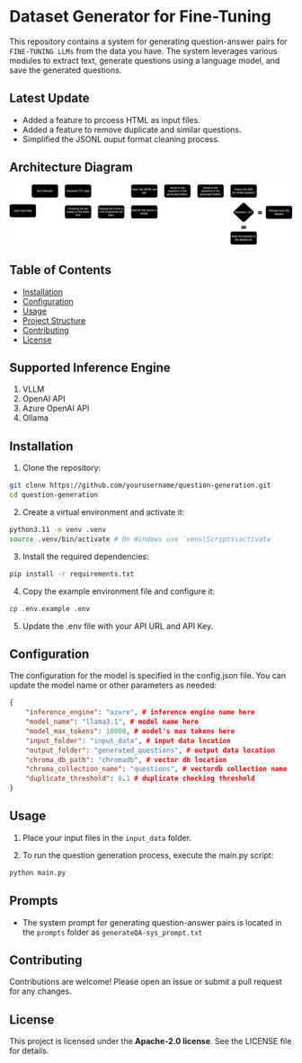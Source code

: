# Dataset Generator for Fine-Tuning
This repository contains a system for generating question-answer pairs for `FINE-TUNING LLMs` from the data you have. The system leverages various modules to extract text, generate questions using a language model, and save the generated questions.

## Latest Update
- Added a feature to prcoess HTML as input files.
- Added a feature to remove duplicate and similar questions.
- Simplified the JSONL ouput format cleaning process.

## Architecture Diagram
![Architecture diagram](asserts/image.png)

## Table of Contents

- [Installation](#installation)
- [Configuration](#configuration)
- [Usage](#usage)
- [Project Structure](#project-structure)
- [Contributing](#contributing)
- [License](#license)

## Supported Inference Engine
1. VLLM
2. OpenAI API
3. Azure OpenAI API
4. Ollama

## Installation
1. Clone the repository:
```sh
git clone https://github.com/yourusername/question-generation.git
cd question-generation
```

2. Create a virtual environment and activate it:
```sh
python3.11 -m venv .venv
source .venv/bin/activate # On Windows use `venv\Scripts\activate`
```

3. Install the required dependencies:
```sh
pip install -r requirements.txt
```

4. Copy the example environment file and configure it:
```sh
cp .env.example .env
```

5. Update the .env file with your API URL and API Key.

## Configuration
The configuration for the model is specified in the config.json file. You can update the model name or other parameters as needed:
```json
{   
    "inference_engine": "azure", # inference engine name here
    "model_name": "llama3.1", # model name here
    "model_max_tokens": 10000, # model's max tokens here
    "input_folder": "input_data", # input data location
    "output_folder": "generated_questions", # output data location
    "chroma_db_path": "chromadb", # vector db location
    "chroma_collection_name": "questions", # vectordb collection name
    "duplicate_threshold": 0.1 # duplicate checking threshold
}
```

## Usage

1. Place your input files in the `input_data` folder.

2. To run the question generation process, execute the main.py script:
```sh
python main.py
```

## Prompts

- The system prompt for generating question-answer pairs is located in the `prompts` folder as `generateQA-sys_prompt.txt`

## Contributing
Contributions are welcome! Please open an issue or submit a pull request for any changes.

## License
This project is licensed under the **Apache-2.0 license**. See the LICENSE file for details.
